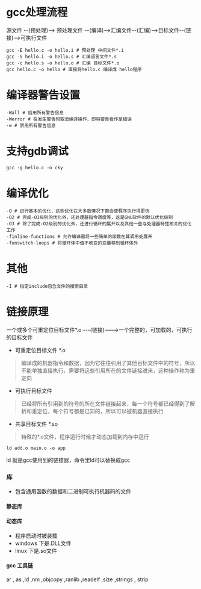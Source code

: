 # gcc处理流程
源文件 --(预处理)--> 预处理文件 --(编译)-->汇编文件--(汇编)-->目标文件--(链接)-->可执行文件
```shell
gcc -E hello.c -o hello.i # 预处理 中间文件*.i
gcc -S hello.i -o hello.s # 汇编语言文件*.s
gcc -c hello.s -o hello.o # 汇编 目标文件*.o
gcc hello.c -o hello # 直接将hello.c 编译成 hello程序
```

# 编译器警告设置
```shell
-Wall # 启用所有警告信息
-Werror # 在发生警告时取消编译操作，即将警告看作是错误
-w # 禁用所有警告信息
```

# 支持gdb调试
```shell
gcc -g hello.c -o cky
```

# 编译优化
```shell
-O # 进行基本的优化，这些优化在大多数情况下都会使程序执行得更快
-O2 # 完成-O1级别的优化外，还处理器指令调度等，这是GNU软件的默认优化级别
-O3 # 除了完成-O2级别的优化外，还进行循环的展开以及其他一些与处理器特性相关的优化工作
-finline-functions # 允许编译器将一些简单的函数在其调用处展开
-funswitch-loops # 将循环体中值不改变的变量移到循环体外
```

# 其他
```shell
-I # 指定include包含文件的搜索目录
```

# 链接原理
一个或多个可重定位目标文件*.o ---(链接)--->一个完整的，可加载的，可执行的目标文件
- 可重定位目标文件 *.o
> 编译成的机器指令和数据，因为它往往引用了其他目标文件中的符号，所以不能单独直接执行，需要将这些引用所在的文件链接进来，这种操作称为重定向
- 可执行目标文件
> 已经将所有引用到的符号的所在文件链接起来，每一个符号都已经得到了解析和重定位，每个符号都是已知的，所以可以被机器直接执行
- 共享目标文件 *.so
> 特殊的*.o文件，程序运行时候才动态加载到内存中运行

```shell
ld add.o main.o -o app
```
ld 就是gcc使用到的链接器，命令里ld可以替换成gcc

### 库
- 包含通用函数的数据和二进制可执行机器码的文件

#### 静态库

#### 动态库
- 程序启动时被装载
- windows 下是.DLL文件
- linux 下是.so文件

#### gcc 工具链
ar , as ,ld ,nm ,objcopy ,ranlib ,readelf ,size ,strings , strip
